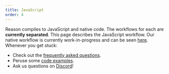 ```yaml
---
title: JavaScript
order: 4
---
```


Reason compiles to JavaScript and native code. The workflows for each are **currently separated**. This page describes the JavaScript workflow. Our native workflow is currently work-in-progress and can be seen [here](./nativeWorkflow.html).
Whenever you get stuck:
- Check out the [frequently asked questions](/community/faq).
- Peruse some [code examples](/community/examples).
- Ask us questions on [Discord](https://discord.gg/reasonml)!
